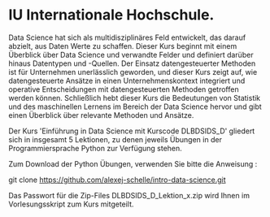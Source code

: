# IU Internationale Hochschule.

Data Science hat sich als multidisziplinäres Feld entwickelt, das darauf abzielt, aus Daten Werte zu schaffen. Dieser Kurs beginnt mit einem Überblick über Data Science und verwandte Felder und definiert darüber hinaus Datentypen und -Quellen. Der Einsatz datengesteuerter Methoden ist für Unternehmen unerlässlich geworden, und dieser Kurs zeigt auf, wie datengesteuerte Ansätze in einen Unternehmenskontext integriert und operative Entscheidungen mit datengesteuerten Methoden getroffen werden können. Schließlich hebt dieser Kurs die Bedeutungen von Statistik und des maschinellen Lernens im Bereich der Data Science hervor und gibt einen Überblick über relevante Methoden und Ansätze. 

Der Kurs 'Einführung in Data Science mit Kurscode DLBDSIDS_D' gliedert sich in insgesamt 5 Lektionen, zu denen jeweils Übungen in der Programmiersprache Python zur Verfügung stehen. 

Zum Download der Python Übungen, verwenden Sie bitte die Anweisung :

git clone https://github.com/alexej-schelle/intro-data-science.git

Das Passwort für die Zip-Files DLBDSIDS_D_Lektion_x.zip wird Ihnen im Vorlesungsskript zum Kurs mitgeteilt.




